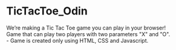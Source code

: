 # TicTacToe_Odin
We’re making a Tic Tac Toe game you can play in your browser!
<br>
Game that can play two players with two parameters "X" and "O". <br>  - Game is created only using HTML, CSS and Javascript.
